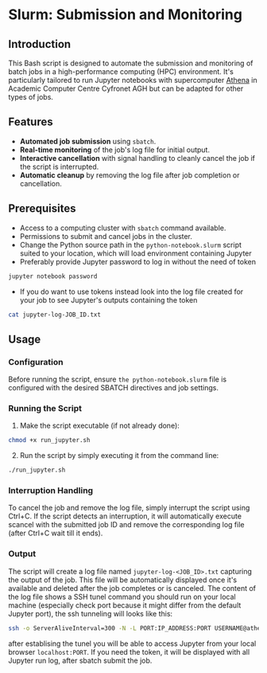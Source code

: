 # Slurm: Submission and Monitoring

## Introduction

This Bash script is designed to automate the submission and monitoring of batch jobs in a high-performance computing (HPC) environment. 
It's particularly tailored to run Jupyter notebooks with supercomputer [Athena](https://guide.plgrid.pl/resources/athena) in Academic Computer Centre Cyfronet AGH but can be adapted for other types of jobs.

## Features

- **Automated job submission** using `sbatch`.
- **Real-time monitoring** of the job's log file for initial output.
- **Interactive cancellation** with signal handling to cleanly cancel the job if the script is interrupted.
- **Automatic cleanup** by removing the log file after job completion or cancellation.

## Prerequisites

- Access to a computing cluster with `sbatch` command available.
- Permissions to submit and cancel jobs in the cluster.
- Change the Python source path in the `python-notebook.slurm` script suited to your location, which will load environment containing Jupyter
- Preferably provide Jupyter password to log in without the need of token
```bash
jupyter notebook password
```
- If you do want to use tokens instead look into the log file created for your job to see Jupyter's outputs containing the token
```bash
cat jupyter-log-JOB_ID.txt
```

## Usage

### Configuration
Before running the script, ensure `the python-notebook.slurm` file is configured with the desired SBATCH directives and job settings.

### Running the Script

1. Make the script executable (if not already done):
```bash
chmod +x run_jupyter.sh
```

2. Run the script by simply executing it from the command line:
```bash
./run_jupyter.sh
```

### Interruption Handling
To cancel the job and remove the log file, simply interrupt the script using Ctrl+C.
If the script detects an interruption, it will automatically execute scancel with the submitted job ID and remove the corresponding log file (after Ctrl+C wait till it ends).

### Output
The script will create a log file named `jupyter-log-<JOB_ID>.txt` capturing the output of the job. 
This file will be automatically displayed once it's available and deleted after the job completes or is canceled.
The content of the log file shows a SSH tunel command you should run on your local machine (especially check port because it might differ from the default Jupyter port), the ssh tunneling will looks like this:

```bash
ssh -o ServerAliveInterval=300 -N -L PORT:IP_ADDRESS:PORT USERNAME@athena.cyfronet.pl
```

after establising the tunel you will be able to access Jupyter from your local browser `localhost:PORT`. 
If you need the token, it will be displayed with all Jupyter run log, after sbatch submit the job.
